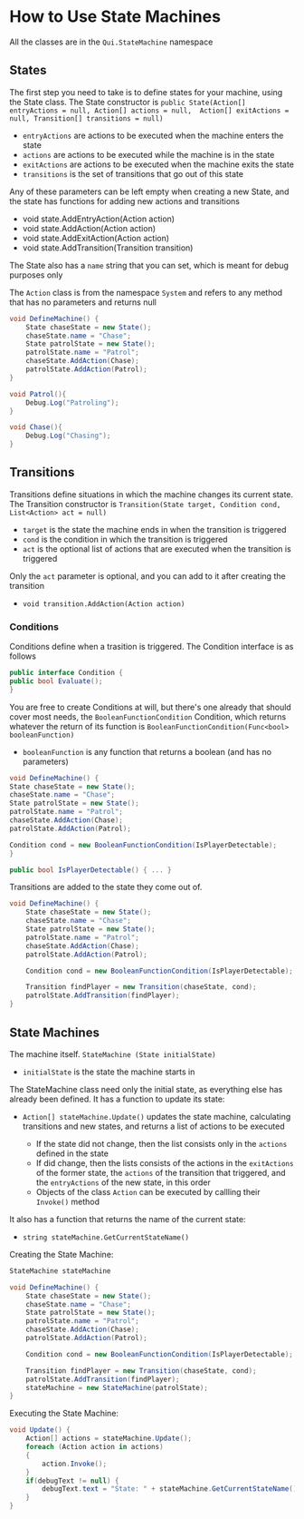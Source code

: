 # How to Use State Machines

All the classes are in the `Qui.StateMachine` namespace

## States
The first step you need to take is to define states for your machine, using the State class.
The State constructor is
	`public State(Action[] entryActions = null, Action[] actions = null, 
                        Action[] exitActions = null, Transition[] transitions = null)`

- `entryActions` are actions to be executed when the machine enters the state
- `actions` are actions to be executed while the machine is in the state
- `exitActions` are actions to be executed when the machine exits the state
- `transitions` is the set of transitions that go out of this state

Any of these parameters can be left empty when creating a new State, and the state has functions for adding new actions and transitions

- void state.AddEntryAction(Action action) 
- void state.AddAction(Action action)
- void state.AddExitAction(Action action)
- void state.AddTransition(Transition transition)

The State also has a `name` string that you can set, which is meant for debug purposes only

The `Action` class is from the namespace `System` and refers to any method that has no parameters and returns null

```csharp
void DefineMachine() {
	State chaseState = new State();
	chaseState.name = "Chase"; 
	State patrolState = new State();
	patrolState.name = "Patrol";
	chaseState.AddAction(Chase);
	patrolState.AddAction(Patrol);
}

void Patrol(){
	Debug.Log("Patroling");
}

void Chase(){
	Debug.Log("Chasing");
}
```

## Transitions

Transitions define situations in which the machine changes its current state.
The Transition constructor is
`Transition(State target, Condition cond, List<Action> act = null)`

- `target` is the state the machine ends in when the transition is triggered
- `cond` is the condition in which the transition is triggered
- `act` is the optional list of actions that are executed when the transition is triggered

Only the `act` parameter is optional, and you can add to it after creating the transition

- `void transition.AddAction(Action action)`

### Conditions
Conditions define when a trasition is triggered. 
The Condition interface is as follows
```csharp
public interface Condition {
public bool Evaluate();
}
```
You are free to create Conditions at will, but there's one already that should cover most needs, the `BooleanFunctionCondition` Condition, which returns whatever the return of its function is
`BooleanFunctionCondition(Func<bool> booleanFunction)`
- `booleanFunction` is any function that returns a boolean (and has no parameters)

```csharp
void DefineMachine() {
State chaseState = new State();
chaseState.name = "Chase"; 
State patrolState = new State();
patrolState.name = "Patrol";
chaseState.AddAction(Chase);
patrolState.AddAction(Patrol);

Condition cond = new BooleanFunctionCondition(IsPlayerDetectable); 
}

public bool IsPlayerDetectable() { ... }
```


Transitions are added to the state they come out of.
```csharp
void DefineMachine() {
	State chaseState = new State();
	chaseState.name = "Chase"; 
	State patrolState = new State();
	patrolState.name = "Patrol";
	chaseState.AddAction(Chase);
	patrolState.AddAction(Patrol);

	Condition cond = new BooleanFunctionCondition(IsPlayerDetectable); 

	Transition findPlayer = new Transition(chaseState, cond);
	patrolState.AddTransition(findPlayer);
}
```

## State Machines
The machine itself.
`StateMachine (State initialState)`
- `initialState` is the state the machine starts in

The StateMachine class need only the initial state, as everything else has already been defined. It has a function to update its state:

- `Action[] stateMachine.Update()` updates the state machine, calculating transitions and new states, and returns a list of actions to be executed

	- If the state did not change, then the list consists only in the `actions` defined in the state
	- If did change, then the lists consists of the actions in the `exitActions` of the former state, the `actions` of the transition that triggered, and the `entryActions` of the new state, in this order

 	+ Objects of the class `Action` can be executed by callling their `Invoke()` method

It also has a function that returns the name of the current state:
- `string stateMachine.GetCurrentStateName()`

Creating the State Machine:

```csharp
StateMachine stateMachine

void DefineMachine() {
	State chaseState = new State();
	chaseState.name = "Chase"; 
	State patrolState = new State();
	patrolState.name = "Patrol";
	chaseState.AddAction(Chase);
	patrolState.AddAction(Patrol);

	Condition cond = new BooleanFunctionCondition(IsPlayerDetectable); 

	Transition findPlayer = new Transition(chaseState, cond);
	patrolState.AddTransition(findPlayer);
	stateMachine = new StateMachine(patrolState);
}
```

Executing the State Machine:
```csharp
void Update() {
	Action[] actions = stateMachine.Update();
	foreach (Action action in actions)
	{
		action.Invoke();
	}
	if(debugText != null) {
		debugText.text = "State: " + stateMachine.GetCurrentStateName();
	}
}
```
